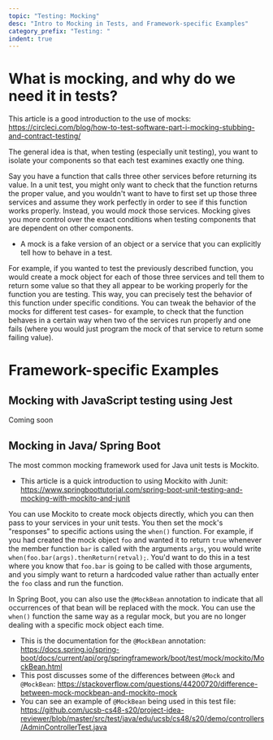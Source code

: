 ```yaml
---
topic: "Testing: Mocking"
desc: "Intro to Mocking in Tests, and Framework-specific Examples"
category_prefix: "Testing: "
indent: true
---
```


# What is mocking, and why do we need it in tests?

This article is a good introduction to the use of mocks: <https://circleci.com/blog/how-to-test-software-part-i-mocking-stubbing-and-contract-testing/>

The general idea is that, when testing (especially unit testing), you want to isolate your components so that each test examines exactly one thing. 

Say you have a function that calls three other services before returning its value. In a unit test, you might only want to check that the function returns the proper value, and you wouldn't want to have to first set up those three services and assume they work perfectly in order to see if this function works properly. Instead, you would *mock* those services. Mocking gives you more control over the exact conditions when testing components that are dependent on other components.

* A mock is a fake version of an object or a service that you can explicitly tell how to behave in a test.

For example, if you wanted to test the previously described function, you would create a mock object for each of those three services and tell them to return some value so that they all appear to be working properly for the function you are testing. This way, you can precisely test the behavior of this function under specific conditions. You can tweak the behavior of the mocks for different test cases- for example, to check that the function behaves in a certain way when two of the services run properly and one fails (where you would just program the mock of that service to return some failing value). 


# Framework-specific Examples

## Mocking with JavaScript testing using Jest

Coming soon

## Mocking in Java/ Spring Boot

The most common mocking framework used for Java unit tests is Mockito.
* This article is a quick introduction to using Mockito with Junit: <https://www.springboottutorial.com/spring-boot-unit-testing-and-mocking-with-mockito-and-junit>

You can use Mockito to create mock objects directly, which you can then pass to your services in your unit tests. You then set the mock's "responses" to specific actions using the `when()` function. 
For example, if you had created the mock object `foo` and wanted it to return `true` whenever the member function `bar` is called with the arguments `args`, you would write ` when(foo.bar(args).thenReturn(retval);`. You'd want to do this in a test where you know that `foo.bar` is going to be called with those arguments, and you simply want to return a hardcoded value rather than actually enter the `foo` class and run the function.

In Spring Boot, you can also use the `@MockBean` annotation to indicate that all occurrences of that bean will be replaced with the mock. You can use the `when()` function the same way as a regular mock, but you are no longer dealing with a specific mock object each time.
* This is the documentation for the `@MockBean` annotation: <https://docs.spring.io/spring-boot/docs/current/api/org/springframework/boot/test/mock/mockito/MockBean.html>
* This post discusses some of the differences between `@Mock` and `@MockBean`: <https://stackoverflow.com/questions/44200720/difference-between-mock-mockbean-and-mockito-mock>
* You can see an example of `@MockBean` being used in this test file: <https://github.com/ucsb-cs48-s20/project-idea-reviewer/blob/master/src/test/java/edu/ucsb/cs48/s20/demo/controllers/AdminControllerTest.java>
